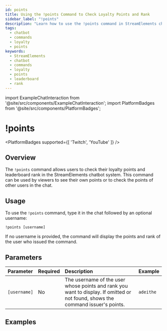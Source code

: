 ```yaml
---
id: points
title: Using the !points Command to Check Loyalty Points and Rank
sidebar_label: "!points"
description: "Learn how to use the !points command in StreamElements chatbot to check user loyalty points and leaderboard rank, helping viewers track their engagement rewards."
tags:
  - chatbot
  - commands
  - loyalty
  - points
keywords:
  - StreamElements
  - chatbot
  - commands
  - loyalty
  - points
  - leaderboard
  - rank
---
```


import ExampleChatInteraction from '@site/src/components/ExampleChatInteraction';
import PlatformBadges from '@site/src/components/PlatformBadges';

# !points
<PlatformBadges supported={[ 'Twitch', 'YouTube' ]} />

## Overview

The `!points` command allows users to check their loyalty points and leaderboard rank in the StreamElements chatbot system. This command can be used by viewers to see their own points or to check the points of other users in the chat.

## Usage

To use the `!points` command, type it in the chat followed by an optional username:

```
!points [username]
```

If no username is provided, the command will display the points and rank of the user who issued the command.

## Parameters

| Parameter    | Required | Description                                                                                                                     | Example   |
| :----------- | :------- | :------------------------------------------------------------------------------------------------------------------------------ | :-------- |
| `[username]` | No       | The username of the user whose points and rank you want to display. If omitted or not found, shows the command issuer's points. | `adeithe` |

## Examples

<ExampleChatInteraction
  inputPersona="viewer"
  inputMessage="!points"
  outputMessage="YourUsername has 2643 nammers and is rank 22658/22671 on the leaderboard."
/>

<ExampleChatInteraction
  inputPersona="viewer"
  inputMessage="!points adeithe"
  outputMessage="adeithe has 0 nammers and is rank 22669/22671 on the leaderboard."
/>
